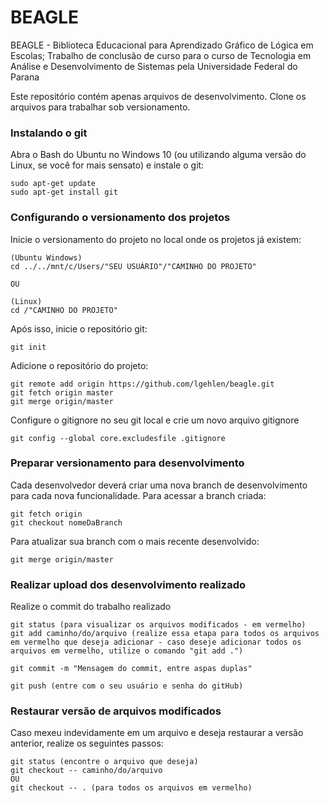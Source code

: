# BEAGLE
BEAGLE - Biblioteca Educacional para Aprendizado Gráfico de Lógica em Escolas; Trabalho de conclusão de curso para o curso de Tecnologia em Análise e Desenvolvimento de Sistemas pela Universidade Federal do Parana

Este repositório contém apenas arquivos de desenvolvimento. Clone os arquivos para trabalhar sob versionamento.

### Instalando o git
Abra o Bash do Ubuntu no Windows 10 (ou utilizando alguma versão do Linux, se você for mais sensato) e instale o git:
```
sudo apt-get update
sudo apt-get install git
```

### Configurando o versionamento dos projetos
Inicie o versionamento do projeto no local onde os projetos já existem:

```
(Ubuntu Windows)
cd ../../mnt/c/Users/"SEU USUÁRIO"/"CAMINHO DO PROJETO"

OU

(Linux)
cd /"CAMINHO DO PROJETO"
```

Após isso, inicie o repositório git:
```
git init
```

Adicione o repositório do projeto:
```
git remote add origin https://github.com/lgehlen/beagle.git
git fetch origin master
git merge origin/master
```

Configure o gitignore no seu git local e crie um novo arquivo gitignore
```
git config --global core.excludesfile .gitignore 
```

### Preparar versionamento para desenvolvimento
Cada desenvolvedor deverá criar uma nova branch de desenvolvimento para cada nova funcionalidade. Para acessar a branch criada:
```
git fetch origin
git checkout nomeDaBranch
```
Para atualizar sua branch com o mais recente desenvolvido:
```
git merge origin/master
```

### Realizar upload dos desenvolvimento realizado
Realize o commit do trabalho realizado
```
git status (para visualizar os arquivos modificados - em vermelho)
git add caminho/do/arquivo (realize essa etapa para todos os arquivos em vermelho que deseja adicionar - caso deseje adicionar todos os arquivos em vermelho, utilize o comando "git add .")

git commit -m "Mensagem do commit, entre aspas duplas"

git push (entre com o seu usuário e senha do gitHub)
```
### Restaurar versão de arquivos modificados
Caso mexeu indevidamente em um arquivo e deseja restaurar a versão anterior, realize os seguintes passos:
```
git status (encontre o arquivo que deseja)
git checkout -- caminho/do/arquivo
OU
git checkout -- . (para todos os arquivos em vermelho)
